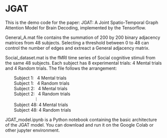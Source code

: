 # JGAT
This is the demo code for the paper: JGAT: A Joint Spatio-Temporal Graph Attention Model for Brain Decoding, implemented by the Tensorflow.

General_A.mat file contains the summation of 200 by 200 binary adjacency matrices from 48 subjects. Selecting a threshold between 0 to 48 can control the number of edges and extreact a General adjacency matrix.

Social_dataset.mat is the fMRI time series of Social cognitive stimuli from the same 48 subjects. Each subject has 8 experimental trials: 4 Mental trials and 4 Random trials. The file follows the arrangement:

&emsp;&emsp;Subject 1:&ensp; 4 Mental trials  
&emsp;&emsp;Subject 1:&ensp; 4 Random trials  
&emsp;&emsp;Subject 2:&ensp; 4 Mental trials  
&emsp;&emsp;Subject 2:&ensp; 4 Random trials  
&emsp;&emsp;&emsp;&emsp;&emsp;&emsp;&emsp;⦙  
&emsp;&emsp;Subject 48: 4 Mental trials  
&emsp;&emsp;Subject 48: 4 Random trials  


JGAT_model.ipynb is a Python notebook containing the basic architecture of the JGAT model. You can download and run it on the Google Colab or other jupyter environment.
